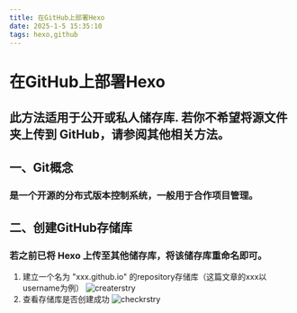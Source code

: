 ```yaml
---
title: 在GitHub上部署Hexo
date: 2025-1-5 15:35:10
tags: hexo,github
---
```


# 在GitHub上部署Hexo
## 此方法适用于公开或私人储存库. 若你不希望将源文件夹上传到 GitHub，请参阅其他相关方法。

## 一、Git概念
### 是一个开源的分布式版本控制系统，一般用于合作项目管理。

## 二、创建GitHub存储库
### 若之前已将 Hexo 上传至其他储存库，将该储存库重命名即可。

1. 建立一个名为 "xxx.github.io" 的repository存储库（这篇文章的xxx以username为例） 
![createrstry](/images/two-creategithub/createrstry.png)
2. 查看存储库是否创建成功 
![checkrstry](/images/two-creategithub/checkrstry.png)